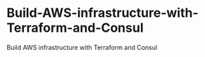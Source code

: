 # Build-AWS-infrastructure-with-Terraform-and-Consul
Build AWS infrastructure with Terraform and Consul
